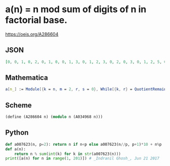 # a\(n\) \= n mod sum of digits of n in factorial base\.
https://oeis.org/A286604
## JSON
```JSON
[0, 0, 1, 0, 2, 0, 1, 0, 0, 1, 3, 0, 1, 2, 3, 0, 2, 0, 3, 0, 1, 2, 5, 0, 1, 0, 0, 1, 1, 0, 1, 2, 1, 2, 0, 0, 1, 2, 4, 0, 5, 2, 3, 4, 3, 4, 5, 0, 1, 2, 3, 0, 3, 0, 3, 0, 2, 3, 5, 0, 1, 2, 3, 4, 2, 1, 1, 2, 6, 0, 7, 0, 1, 2, 0, 1, 5, 2, 4, 0, 3, 4, 6, 4, 1, 2, 3, 4, 1, 0, 0, 1, 5, 6, 5, 0, 2, 3, 3, 4, 3, 2, 1, 2, 0, 1, 3, 0, 4, 5, 7, 0, 5, 2, 3, 4, 0, 1, 9, 0]
```
## Mathematica
```Mathematica
a[n_] := Module[{k = n, m = 2, r, s = 0}, While[{k, r} = QuotientRemainder[k, m]; k != 0|| r != 0, s += r; m++]; Mod[n, s]]; Array[a, 100] (* _Amiram Eldar_, Feb 21 2024 *)
```
## Scheme
```Scheme
(define (A286604 n) (modulo n (A034968 n)))
```
## Python
```Python
def a007623(n, p=2): return n if n<p else a007623(n//p, p+1)*10 + n%p
def a(n):
    return n % sum(int(k) for k in str(a007623(n)))
print([a(n) for n in range(1, 201)]) # _Indranil Ghosh_, Jun 21 2017
```
